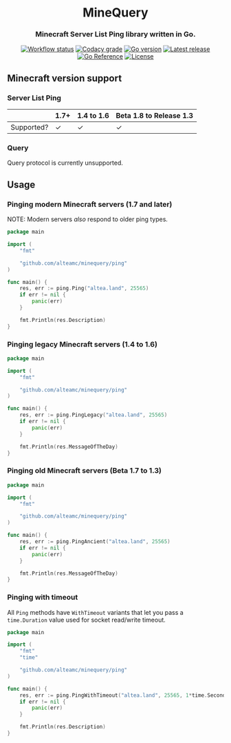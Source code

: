 <h1 align="center">MineQuery</h1>
<h3 align="center">Minecraft Server List Ping library written in Go.</h3>
<p align="center">
  <a href="https://github.com/alteamc/minequery/actions/workflows/go.yml"><img alt="Workflow status" src="https://img.shields.io/github/workflow/status/alteamc/minequery/Go/master"></a>
  <a href="https://app.codacy.com/gh/alteamc/minequery"><img alt="Codacy grade" src="https://img.shields.io/codacy/grade/7a7901a7d1ee435f8cd047ed15369043"></a>
  <a href="https://github.com/alteamc/minequery/blob/master/go.mod"><img alt="Go version" src="https://img.shields.io/github/go-mod/go-version/alteamc/minequery"></a>
  <a href="https://github.com/alteamc/minequery/releases/latest"><img alt="Latest release" src="https://img.shields.io/github/v/release/alteamc/minequery"></a>
  <a href="https://pkg.go.dev/github.com/alteamc/minequery"><img alt="Go Reference" src="https://pkg.go.dev/badge/github.com/alteamc/minequery.svg"></a>
  <a href="https://github.com/alteamc/minequery/blob/master/LICENSE"><img alt="License" src="https://img.shields.io/github/license/alteamc/minequery"></a>
</p>

## Minecraft version support

### Server List Ping

|            | 1.7+ | 1.4 to 1.6 | Beta 1.8 to Release 1.3 |
|------------|------|------------|-------------------------|
| Supported? | ✓    | ✓          | ✓                       |

### Query

Query protocol is currently unsupported.

## Usage

### Pinging modern Minecraft servers (1.7 and later)

NOTE: Modern servers *also* respond to older ping types.

```go
package main

import (
	"fmt"

	"github.com/alteamc/minequery/ping"
)

func main() {
	res, err := ping.Ping("altea.land", 25565)
	if err != nil {
		panic(err)
	}

	fmt.Println(res.Description)
}
```

### Pinging legacy Minecraft servers (1.4 to 1.6)

```go
package main

import (
	"fmt"

	"github.com/alteamc/minequery/ping"
)

func main() {
	res, err := ping.PingLegacy("altea.land", 25565)
	if err != nil {
		panic(err)
	}

	fmt.Println(res.MessageOfTheDay)
}
```

### Pinging old Minecraft servers (Beta 1.7 to 1.3)

```go
package main

import (
	"fmt"

	"github.com/alteamc/minequery/ping"
)

func main() {
	res, err := ping.PingAncient("altea.land", 25565)
	if err != nil {
		panic(err)
	}

	fmt.Println(res.MessageOfTheDay)
}
```

### Pinging with timeout

All `Ping` methods have `WithTimeout` variants that let you pass a `time.Duration` value used for socket read/write
timeout.

```go
package main

import (
	"fmt"
	"time"

	"github.com/alteamc/minequery/ping"
)

func main() {
	res, err := ping.PingWithTimeout("altea.land", 25565, 1*time.Second)
	if err != nil {
		panic(err)
	}

	fmt.Println(res.Description)
}
```